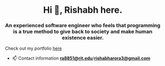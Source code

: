 <h1 align="center">Hi 👋, Rishabh here.</h1>
<h3 align="center">An experienced software engineer who feels that programming is a true method to give back to society and make human existence easier.</h3>

Check out my portfolio [here](https://rishabharora.netlify.app/)





- 📫 Contact information **ra8851@rit.edu**/**rishabharora3@gmail.com**
  
<p align="left">
    <img src="https://komarev.com/ghpvc/?username=rishabharora3&label=Profile%20views&color=0e75b6&style=flat" alt="" />
</p>
